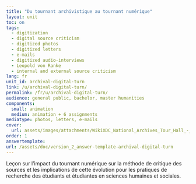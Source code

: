 ```yaml
---
title: "Du tournant archivistique au tournant numérique"
layout: unit
toc: on
tags:
  - digitization
  - digital source criticism
  - digitized photos
  - digitized letters
  - e-mails
  - digitized audio-interviews
  - Leopold von Ranke
  - internal and external source criticism
lang: fr
unit_id: archival-digital-turn
link: /u/archival-digital-turn/
permalink: /fr/u/archival-digital-turn/
audience: general public, bachelor, master humanities
components:
  small: animation
  medium: animation + 6 assignments
mediatype: photos, letters, e-mails
cover:
  url: assets/images/attachments/WikiXDC_National_Archives_Tour_Hall_-_Stierch.jpg
order: 1
answertemplate:
url: /assets/doc/version_2_answer-template-archival-digital-turn
---
```


Leçon sur l’impact du tournant numérique sur la méthode de critique des sources et les implications de cette évolution pour les pratiques de recherche des étudiants et étudiantes en sciences humaines et sociales.


<!-- more -->
